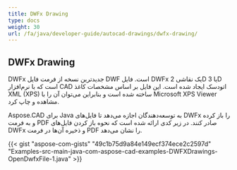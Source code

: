```yaml
---
title: DWFx Drawing
type: docs
weight: 30
url: /fa/java/developer-guide/autocad-drawings/dwfx-drawing/
---
```


## **DWFx Drawing**
DWFx جدیدترین نسخه از فرمت فایل DWF است. فایل DWFx یک نقاشی 2D یا 3D است که با نرم‌افزار CAD اتودسک ایجاد شده است. این فایل بر اساس مشخصات کاغذ XML (XPS) ساخته شده است و بنابراین می‌توان آن را با Microsoft XPS Viewer مشاهده و چاپ کرد.

Aspose.CAD برای Java به توسعه‌دهندگان اجازه می‌دهد تا فایل‌های DWFx را باز کرده و به فرمت PDF صادر کنند. در زیر کدی ارائه شده است که نحوه باز کردن فایل‌های DWFx و ذخیره آن‌ها در فرمت PDF را نشان می‌دهد.

{{< gist "aspose-com-gists" "49c1b75d9a84e149ecf374ece2c2597d" "Examples-src-main-java-com-aspose-cad-examples-DWFXDrawings-OpenDwfxFile-1.java" >}}
